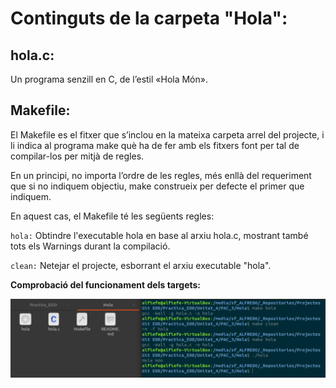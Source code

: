 # Continguts de la carpeta "Hola":

## hola.c:

Un programa senzill en C, de l’estil «Hola Món».

## Makefile:

El Makefile es el fitxer que s’inclou en la mateixa carpeta arrel del projecte, i li indica al programa make què ha de fer amb els fitxers font per tal de compilar-los per mitjà de regles.

En un principi, no importa l’ordre de les regles, més enllà del requeriment que si no indiquem objectiu, make construeix per defecte el primer que indiquem.

En aquest cas, el Makefile té les següents regles:

``hola:`` Obtindre l'executable hola en base al arxiu hola.c, mostrant també tots els Warnings durant la compilació.

``clean:`` Netejar el projecte, esborrant el arxiu executable "hola".

**Comprobació del funcionament dels targets:**

![Make hola](https://github.com/Alfiefe10/Practica_EDD/blob/master/Unitat_4/PAC_3/img/Make_hola.PNG?raw=true "Make hola")